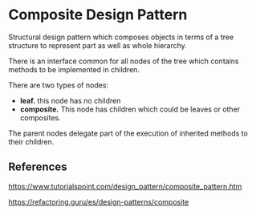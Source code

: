 # Composite Design Pattern
Structural design pattern which composes 
objects in terms of a tree structure 
to represent part as well as whole
hierarchy.

There is an interface common for all nodes
of the tree which contains methods to be
implemented in children.

There are two types of nodes:
* __leaf.__ this node has no children
* __composite.__ This node has children
which could be leaves or other composites.

The parent nodes delegate part of the
execution of inherited methods to their
children.

## References
https://www.tutorialspoint.com/design_pattern/composite_pattern.htm

https://refactoring.guru/es/design-patterns/composite
